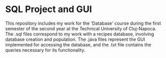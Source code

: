 # SQL Project and GUI

This repository includes my work for the 'Database' course during the first semester of the second year at the Technical University of Cluj-Napoca. The .sql files correspond to my work with a recipes database, involving database creation and population. The .java files represent the GUI implemented for accessing the database, and the .txt file contains the queries necessary for its functionality.
